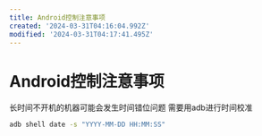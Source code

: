 ```yaml
---
title: Android控制注意事项
created: '2024-03-31T04:16:04.992Z'
modified: '2024-03-31T04:17:41.495Z'
---
```


# Android控制注意事项

长时间不开机的机器可能会发生时间错位问题 需要用adb进行时间校准

```bash
adb shell date -s "YYYY-MM-DD HH:MM:SS"
```
